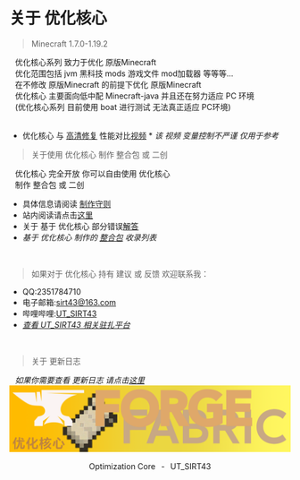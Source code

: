 # 关于 优化核心

> Minecraft 1.7.0-1.19.2

⠀优化核心系列 致力于优化 原版Minecraft  
⠀优化范围包括 jvm 黑科技 mods 游戏文件 mod加载器 等等等...  
⠀在不修改 原版Minecraft 的前提下优化 原版Minecraft  
⠀优化核心 主要面向低中配 Minecraft-java 并且还在努力适应 PC 环境  
⠀(优化核心系列 目前使用 boat 进行测试 无法真正适应 PC环境)  
⠀  
* 优化核心 与 [高清修复](https://www.optifine.net/home) 性能对比[视频](https://www.bilibili.com/video/BV1sV4y147Ka?spm_id_from=333.999.0.0)  *
*该 视频 变量控制不严谨 仅用于参考*

> 关于使用 优化核心 制作 整合包 或 二创

⠀优化核心 完全开放 你可以自由使用 优化核心  
⠀制作 整合包 或 二创  
- 具体信息请阅读 [制作守则](https://www.bilibili.com/read/cv17393418?spm_id_from=333.999.0.0)  
- 站内阅读请点击[这里](shz.md)
- 关于 基于 优化核心 部分错误[解答](jd.md)
- *基于 优化核心 制作的 [整合包](zhhb/lb.md) 收录列表*

⠀  

> 如果对于 优化核心 持有 建议 或 反馈 欢迎联系我：

- QQ:2351784710
- 电子邮箱:sirt43@163.com
- 哔哩哔哩:[UT_SIRT43](https://space.bilibili.com/438162245)
- *[查看 UT_SIRT43 相关驻扎平台](pt.md)*

⠀  

> 关于 更新日志

⠀*如果你需要查看 更新日志 请点击[这里](projects/markdown/index.md)*
![](image/asc.jpg)

<p align="center">Optimization Core⠀-⠀UT_SIRT43</p>
